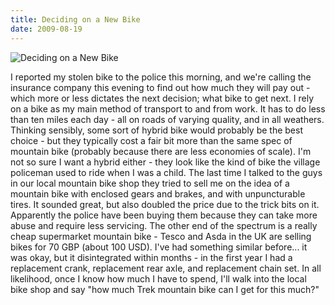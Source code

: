 ```yaml
---
title: Deciding on a New Bike
date: 2009-08-19
---
```


![Deciding on a New Bike](https://source.unsplash.com/d34DtRp1bqo/1600x900)

I reported my stolen bike to the police this morning, and we're calling the insurance company this evening to find out how much they will pay out - which more or less dictates the next decision; what bike to get next. I rely on a bike as my main method of transport to and from work. It has to do less than ten miles each day - all on roads of varying quality, and in all weathers. Thinking sensibly, some sort of hybrid bike would probably be the best choice - but they typically cost a fair bit more than the same spec of mountain bike (probably because there are less economies of scale). I'm not so sure I want a hybrid either - they look like the kind of bike the village policeman used to ride when I was a child. The last time I talked to the guys in our local mountain bike shop they tried to sell me on the idea of a mountain bike with enclosed gears and brakes, and with unpuncturable tires. It sounded great, but also doubled the price due to the trick bits on it. Apparently the police have been buying them because they can take more abuse and require less servicing. The other end of the spectrum is a really cheap supermarket mountain bike - Tesco and Asda in the UK are selling bikes for 70 GBP (about 100 USD). I've had something similar before... it was okay, but it disintegrated within months - in the first year I had a replacement crank, replacement rear axle, and replacement chain set. In all likelihood, once I know how much I have to spend, I'll walk into the local bike shop and say "how much Trek mountain bike can I get for this much?"